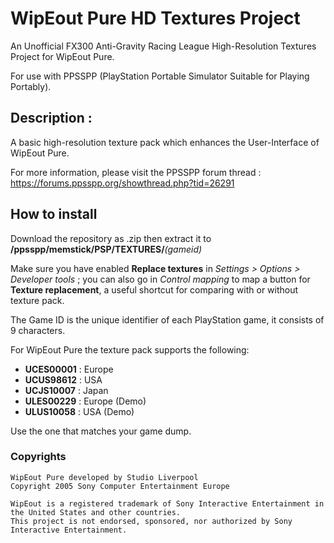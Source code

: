 # WipEout Pure HD Textures Project
An Unofficial FX300 Anti-Gravity Racing League High-Resolution Textures Project for WipEout Pure.

For use with PPSSPP (PlayStation Portable Simulator Suitable for Playing Portably).
## Description :
A basic high-resolution texture pack which enhances the User-Interface of WipEout Pure.

For more information, please visit the PPSSPP forum thread : https://forums.ppsspp.org/showthread.php?tid=26291

## How to install
Download the repository as .zip then extract it to **/ppsspp/memstick/PSP/TEXTURES/***(gameid)*

Make sure you have enabled **Replace textures** in *Settings > Options > Developer tools* ; you can also go in *Control mapping* to map a button for **Texture replacement**, a useful shortcut for comparing with or without texture pack.

The Game ID is the unique identifier of each PlayStation game, it consists of 9 characters.

For WipEout Pure the texture pack supports the following:

- **UCES00001** : Europe
- **UCUS98612** : USA
- **UCJS10007** : Japan
- **ULES00229** : Europe (Demo)
- **ULUS10058** : USA (Demo)


Use the one that matches your game dump.

### Copyrights
```
WipEout Pure developed by Studio Liverpool
Copyright 2005 Sony Computer Entertainment Europe
```
```
WipEout is a registered trademark of Sony Interactive Entertainment in the United States and other countries.
This project is not endorsed, sponsored, nor authorized by Sony Interactive Entertainment.
```
